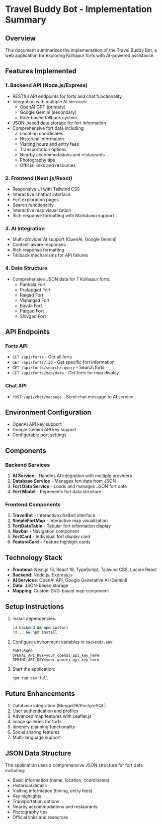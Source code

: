 # Travel Buddy Bot - Implementation Summary

## Overview
This document summarizes the implementation of the Travel Buddy Bot, a web application for exploring Kolhapur forts with AI-powered assistance.

## Features Implemented

### 1. Backend API (Node.js/Express)
- RESTful API endpoints for forts and chat functionality
- Integration with multiple AI services:
  - OpenAI GPT (primary)
  - Google Gemini (secondary)
  - Rule-based fallback system
- JSON-based data storage for fort information
- Comprehensive fort data including:
  - Location coordinates
  - Historical information
  - Visiting hours and entry fees
  - Transportation options
  - Nearby accommodations and restaurants
  - Photography tips
  - Official links and resources

### 2. Frontend (Next.js/React)
- Responsive UI with Tailwind CSS
- Interactive chatbot interface
- Fort exploration pages
- Search functionality
- Interactive map visualization
- Rich response formatting with Markdown support

### 3. AI Integration
- Multi-provider AI support (OpenAI, Google Gemini)
- Context-aware responses
- Rich response formatting
- Fallback mechanisms for API failures

### 4. Data Structure
- Comprehensive JSON data for 7 Kolhapur forts:
  - Panhala Fort
  - Pratapgad Fort
  - Raigad Fort
  - Vishalgad Fort
  - Bavda Fort
  - Pargad Fort
  - Shivgad Fort

## API Endpoints

### Forts API
- `GET /api/forts` - Get all forts
- `GET /api/forts/:id` - Get specific fort information
- `GET /api/forts/search/:query` - Search forts
- `GET /api/forts/map/data` - Get forts for map display

### Chat API
- `POST /api/chat/message` - Send chat message to AI service

## Environment Configuration
- OpenAI API key support
- Google Gemini API key support
- Configurable port settings

## Components

### Backend Services
1. **AI Service** - Handles AI integration with multiple providers
2. **Database Service** - Manages fort data from JSON
3. **Fort Data Service** - Loads and manages JSON fort data
4. **Fort Model** - Represents fort data structure

### Frontend Components
1. **TravelBot** - Interactive chatbot interface
2. **SimpleFortMap** - Interactive map visualization
3. **FortDataTable** - Tabular fort information display
4. **Navbar** - Navigation component
5. **FortCard** - Individual fort display card
6. **FeatureCard** - Feature highlight cards

## Technology Stack
- **Frontend**: Next.js 15, React 19, TypeScript, Tailwind CSS, Lucide React
- **Backend**: Node.js, Express.js
- **AI Services**: OpenAI API, Google Generative AI (Gemini)
- **Data**: JSON-based storage
- **Mapping**: Custom SVG-based map component

## Setup Instructions

1. Install dependencies:
   ```bash
   cd backend && npm install
   cd .. && npm install
   ```

2. Configure environment variables in `backend/.env`:
   ```
   PORT=5000
   OPENAI_API_KEY=your_openai_api_key_here
   GEMINI_API_KEY=your_gemini_api_key_here
   ```

3. Start the application:
   ```bash
   npm run dev:full
   ```

## Future Enhancements
1. Database integration (MongoDB/PostgreSQL)
2. User authentication and profiles
3. Advanced map features with Leaflet.js
4. Image galleries for forts
5. Itinerary planning functionality
6. Social sharing features
7. Multi-language support

## JSON Data Structure
The application uses a comprehensive JSON structure for fort data including:
- Basic information (name, location, coordinates)
- Historical details
- Visiting information (timing, entry fees)
- Key highlights
- Transportation options
- Nearby accommodations and restaurants
- Photography tips
- Official links and resources